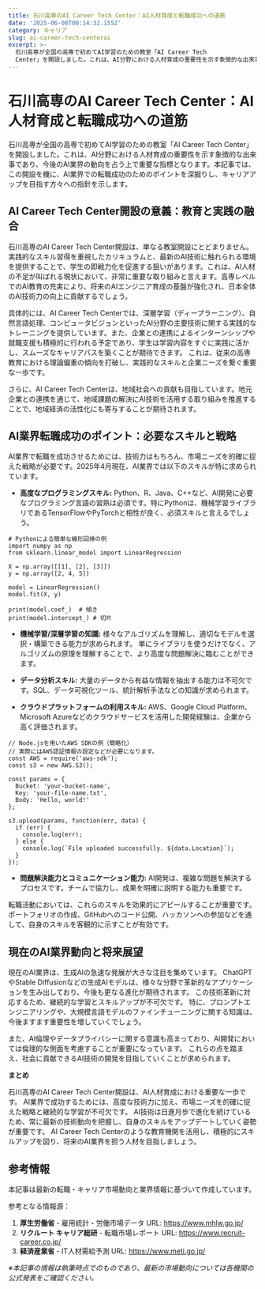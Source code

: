 ```yaml
---
title: 石川高専のAI Career Tech Center：AI人材育成と転職成功への道筋
date: '2025-06-08T00:14:32.155Z'
category: キャリア
slug: ai-career-tech-centerai
excerpt: >-
  石川高専が全国の高専で初めてAI学習のための教室「AI Career Tech
  Center」を開設しました。これは、AI分野における人材育成の重要性を示す象徴的な出来事であり、今後のAI業界の動向を占う上で重要な指標となります。本記事では、この開設を機に、AI業界での転職成功のためのポイントを深掘...
---
```


# 石川高専のAI Career Tech Center：AI人材育成と転職成功への道筋

石川高専が全国の高専で初めてAI学習のための教室「AI Career Tech Center」を開設しました。これは、AI分野における人材育成の重要性を示す象徴的な出来事であり、今後のAI業界の動向を占う上で重要な指標となります。本記事では、この開設を機に、AI業界での転職成功のためのポイントを深掘りし、キャリアアップを目指す方々への指針を示します。


## AI Career Tech Center開設の意義：教育と実践の融合

石川高専のAI Career Tech Center開設は、単なる教室開設にとどまりません。実践的なスキル習得を重視したカリキュラムと、最新のAI技術に触れられる環境を提供することで、学生の即戦力化を促進する狙いがあります。これは、AI人材の不足が叫ばれる現状において、非常に重要な取り組みと言えます。高専レベルでのAI教育の充実により、将来のAIエンジニア育成の基盤が強化され、日本全体のAI技術力の向上に貢献するでしょう。

具体的には、AI Career Tech Centerでは、深層学習（ディープラーニング）、自然言語処理、コンピュータビジョンといったAI分野の主要技術に関する実践的なトレーニングを提供しています。また、企業との連携によるインターンシップや就職支援も積極的に行われる予定であり、学生は学習内容をすぐに実践に活かし、スムーズなキャリアパスを築くことが期待できます。  これは、従来の高専教育における理論偏重の傾向を打破し、実践的なスキルと企業ニーズを繋ぐ重要な一歩です。

さらに、AI Career Tech Centerは、地域社会への貢献も目指しています。地元企業との連携を通じて、地域課題の解決にAI技術を活用する取り組みを推進することで、地域経済の活性化にも寄与することが期待されます。


## AI業界転職成功のポイント：必要なスキルと戦略

AI業界で転職を成功させるためには、技術力はもちろん、市場ニーズを的確に捉えた戦略が必要です。2025年4月現在、AI業界では以下のスキルが特に求められています。

* **高度なプログラミングスキル:** Python、R、Java、C++など、AI開発に必要なプログラミング言語の習熟は必須です。特にPythonは、機械学習ライブラリであるTensorFlowやPyTorchと相性が良く、必須スキルと言えるでしょう。

```
# Pythonによる簡単な線形回帰の例
import numpy as np
from sklearn.linear_model import LinearRegression

X = np.array([[1], [2], [3]])
y = np.array([2, 4, 5])

model = LinearRegression()
model.fit(X, y)

print(model.coef_)  # 傾き
print(model.intercept_) # 切片
```

* **機械学習/深層学習の知識:**  様々なアルゴリズムを理解し、適切なモデルを選択・構築できる能力が求められます。  単にライブラリを使うだけでなく、アルゴリズムの原理を理解することで、より高度な問題解決に臨むことができます。

* **データ分析スキル:**  大量のデータから有益な情報を抽出する能力は不可欠です。SQL、データ可視化ツール、統計解析手法などの知識が求められます。

* **クラウドプラットフォームの利用スキル:** AWS、Google Cloud Platform、Microsoft Azureなどのクラウドサービスを活用した開発経験は、企業から高く評価されます。

```
// Node.jsを用いたAWS SDKの例（簡略化）
// 実際にはAWS認証情報の設定などが必要になります。
const AWS = require('aws-sdk');
const s3 = new AWS.S3();

const params = {
  Bucket: 'your-bucket-name',
  Key: 'your-file-name.txt',
  Body: 'Hello, world!'
};

s3.upload(params, function(err, data) {
  if (err) {
    console.log(err);
  } else {
    console.log(`File uploaded successfully. ${data.Location}`);
  }
});
```

* **問題解決能力とコミュニケーション能力:**  AI開発は、複雑な問題を解決するプロセスです。チームで協力し、成果を明確に説明する能力も重要です。


転職活動においては、これらのスキルを効果的にアピールすることが重要です。ポートフォリオの作成、GitHubへのコード公開、ハッカソンへの参加などを通して、自身のスキルを客観的に示すことが有効です。


## 現在のAI業界動向と将来展望

現在のAI業界は、生成AIの急速な発展が大きな注目を集めています。  ChatGPTやStable Diffusionなどの生成AIモデルは、様々な分野で革新的なアプリケーションを生み出しており、今後も更なる進化が期待されます。  この技術革新に対応するため、継続的な学習とスキルアップが不可欠です。  特に、プロンプトエンジニアリングや、大規模言語モデルのファインチューニングに関する知識は、今後ますます重要性を増していくでしょう。

また、AI倫理やデータプライバシーに関する意識も高まっており、AI開発においては倫理的な側面を考慮することが重要になっています。  これらの点を踏まえ、社会に貢献できるAI技術の開発を目指していくことが求められます。


**まとめ**

石川高専のAI Career Tech Center開設は、AI人材育成における重要な一歩です。  AI業界で成功するためには、高度な技術力に加え、市場ニーズを的確に捉えた戦略と継続的な学習が不可欠です。  AI技術は日進月歩で進化を続けているため、常に最新の技術動向を把握し、自身のスキルをアップデートしていく姿勢が重要です。  AI Career Tech Centerのような教育機関を活用し、積極的にスキルアップを図り、将来のAI業界を担う人材を目指しましょう。


## 参考情報

本記事は最新の転職・キャリア市場動向と業界情報に基づいて作成しています。

参考となる情報源：
1. **厚生労働省** - 雇用統計・労働市場データ
   URL: https://www.mhlw.go.jp/
2. **リクルート キャリア総研** - 転職市場レポート
   URL: https://www.recruit-career.co.jp/
3. **経済産業省** - IT人材需給予測
   URL: https://www.meti.go.jp/

*※本記事の情報は執筆時点でのものであり、最新の市場動向については各機関の公式発表をご確認ください。*
